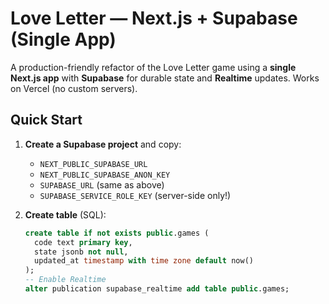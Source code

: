 # Love Letter — Next.js + Supabase (Single App)

A production-friendly refactor of the Love Letter game using a **single Next.js app** with **Supabase** for durable state and **Realtime** updates. Works on Vercel (no custom servers).

## Quick Start

1. **Create a Supabase project** and copy:
   - `NEXT_PUBLIC_SUPABASE_URL`
   - `NEXT_PUBLIC_SUPABASE_ANON_KEY`
   - `SUPABASE_URL` (same as above)
   - `SUPABASE_SERVICE_ROLE_KEY` (server-side only!)

2. **Create table** (SQL):
   ```sql
   create table if not exists public.games (
     code text primary key,
     state jsonb not null,
     updated_at timestamp with time zone default now()
   );
   -- Enable Realtime
   alter publication supabase_realtime add table public.games;